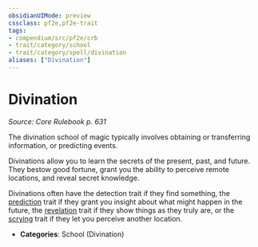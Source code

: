 ```yaml
---
obsidianUIMode: preview
cssclass: pf2e,pf2e-trait
tags:
- compendium/src/pf2e/crb
- trait/category/school
- trait/category/spell/divination
aliases: ["Divination"]
---
```

# Divination  
*Source: Core Rulebook p. 631*  

The divination school of magic typically involves obtaining or transferring information, or predicting events.

Divinations allow you to learn the secrets of the present, past, and future. They bestow good fortune, grant you the ability to perceive remote locations, and reveal secret knowledge.

Divinations often have the detection trait if they find something, the [prediction](prediction.md "Prediction Effect Trait") trait if they grant you insight about what might happen in the future, the [revelation](revelation.md "Revelation Effect Trait") trait if they show things as they truly are, or the [scrying](Reference/Rules/Traits/scrying.md "Scrying Effect Trait") trait if they let you perceive another location.

- **Categories**: School (Divination)